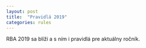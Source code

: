 ```yaml
---
layout: post
title:  "Pravidlá 2019"
categories: rules
---
```

RBA 2019 sa blíži a s ním i pravidlá pre aktuálny ročník.
